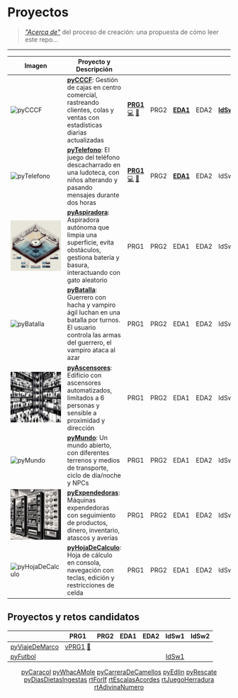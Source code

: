# Proyectos

> [*"Acerca de"*](https://github.com/puntoReflex/.github/blob/main/procesoDeCreacion.md) del proceso de creación: una propuesta de cómo leer este repo...

---

<div align=center>

| Imagen | Proyecto y Descripción |||||||
|-|-|-|-|-|-|-|-|
| ![pyCCCF](https://raw.githubusercontent.com/puntoReflex/pyCCCF/main/imagenes/shoppingCF.png) | **[pyCCCF](https://github.com/puntoReflex/pyCCCF)**: Gestión de cajas en centro comercial, rastreando clientes, colas y ventas con estadísticas diarias actualizadas | [**PRG1**](https://github.com/puntoReflex/pyTelefonoDescacharrado/blob/main/src/vPRG1/README.md) [💻](https://github.com/puntoReflex/pyCCCF/blob/main/src/vPRG1/CCCF.java) [🐾](https://github.com/puntoReflex/pyCCCF/commits/main/src/vPRG1/CCCF.java)|PRG2|[**EDA1**](https://github.com/puntoReflex/pyCCCF/blob/main/src/v000/README.md)|EDA2|[**IdSw1**](https://github.com/puntoReflex/pyCCCF/blob/main/mdd.md)|IdSw2|
| ![pyTelefono](https://raw.githubusercontent.com/puntoReflex/pyTelefonoDescacharrado/main/images/comicPhone.png) | **[pyTelefono](https://github.com/puntoReflex/pyTelefonoDescacharrado)**: El juego del teléfono descacharrado en una ludoteca, con niños alterando y pasando mensajes durante dos horas | [**PRG1**](https://github.com/puntoReflex/pyTelefonoDescacharrado/blob/main/src/vPRG1/README.md) [💻](https://github.com/puntoReflex/pyTelefonoDescacharrado/blob/main/src/vPRG1/ChineseWhispers.java) [🐾](https://github.com/puntoReflex/pyTelefonoDescacharrado/commits/seguimiento-desarrollo-vPRG1/src/vPRG1/ChineseWhispers.java)|PRG2|[**EDA1**](https://github.com/puntoReflex/pyTelefonoDescacharrado/blob/main/src/vEDA1/README.md)|EDA2|IdSw1|IdSw2|
| ![pyAspiradora](https://raw.githubusercontent.com/puntoReflex/pyAspiradora/main/images/rectangularRoom.png) | **[pyAspiradora](https://github.com/puntoReflex/pyAspiradora)**: Aspiradora autónoma que limpia una superficie, evita obstáculos, gestiona batería y basura, interactuando con gato aleatorio |PRG1|PRG2|EDA1|EDA2|IdSw1|IdSw2|
| ![pyBatalla](https://raw.githubusercontent.com/puntoReflex/pyBatalla/main/imagenes/charcoal-drawing.png) | **[pyBatalla](https://github.com/puntoReflex/pyBatalla)**: Guerrero con hacha y vampiro ágil luchan en una batalla por turnos. El usuario controla las armas del guerrero, el vampiro ataca al azar |PRG1|PRG2|EDA1|EDA2|IdSw1|IdSw2|
| ![pyAscensores](https://raw.githubusercontent.com/puntoReflex/pyAscensores/main/images/pyAscensores.png) | **[pyAscensores](https://github.com/puntoReflex/pyAscensores)**: Edificio con ascensores automatizados, limitados a 6 personas y sensible a proximidad y dirección |PRG1|PRG2|EDA1|EDA2|IdSw1|IdSw2|
| ![pyMundo](https://raw.githubusercontent.com/puntoReflex/pyMundo/main/images/pyMundo.png) | **[pyMundo](https://github.com/puntoReflex/pyMundo)**: Un mundo abierto, con diferentes terrenos y medios de transporte, ciclo de día/noche y NPCs |PRG1|PRG2|EDA1|EDA2|IdSw1|IdSw2|
| ![pyExpendedoras](https://raw.githubusercontent.com/puntoReflex/pyExpendedoras/main/images/pyExpendedoras.png) | **[pyExpendedoras](https://github.com/puntoReflex/pyExpendedoras)**: Máquinas expendedoras con seguimiento de productos, dinero, inventario, atascos y averías |PRG1|PRG2|EDA1|EDA2|IdSw1|IdSw2|
| ![pyHojaDeCalculo](https://raw.githubusercontent.com/puntoReflex/pyHojaDeCalculo/main/images/pyHojaDeCalculo.png) | **[pyHojaDeCalculo](https://github.com/puntoReflex/pyHojaDeCalculo)**: Hoja de cálculo en consola, navegación con teclas, edición y restricciones de celda |PRG1|PRG2|EDA1|EDA2|IdSw1|IdSw2|

</div>

## Proyectos y retos candidatos

<div align=center>

||PRG1|PRG2|EDA1|EDA2|IdSw1|IdSw2
|-|:-:|:-:|:-:|:-:|:-:|:-:|
[pyViajeDeMarco](/retos&proyectos/viajeMarco/README.md)|[vPRG1](https://github.com/puntoReflex/.github/blob/viajeMarco/prg1/desarrollo/retos%26proyectos/viajeMarco/src/vPRG1/Marco.java) [🐾](https://github.com/puntoReflex/.github/commits/viajeMarco/prg1/desarrollo/retos%26proyectos/viajeMarco/src/vPRG1/Marco.java)
[pyFutbol](/retos&proyectos/futbol/README.md)|||||[IdSw1](https://github.com/puntoReflex/.github/blob/futbol/IdSw1/ModeloDelDominio/retos%26proyectos/futbol/docs/README.md)|
[pyCaracol](/retos&proyectos/unCaracol.md)
[pyWhacAMole](/retos&proyectos/whacAMole.md)
[pyCarreraDeCamellos](/retos&proyectos/carreraCamellos.md)
[pyEdlin](/retos&proyectos/edlin.md)
[pyRescate](/retos&proyectos/unRescate.md)
[pyDiasDietasIngestas](/retos&proyectos/diasDietasIngestas.md)
[rtForIf](/retos&proyectos/forIf.md)
[rtEscalasAcordes](/retos&proyectos/escalasAcordes.md)
[rtJuegoHerradura](/retos&proyectos/juegoHerradura.md)
[rtAdivinaNumero](/retos&proyectos/adivinaNumero.md)

</div>
